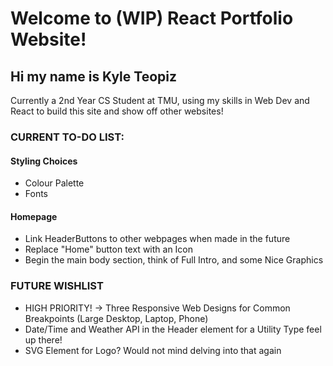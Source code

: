# Welcome to (WIP) React Portfolio Website!

## Hi my name is Kyle Teopiz

Currently a 2nd Year CS Student at TMU, using my skills in Web Dev and React to build this site and show off other websites!

### CURRENT TO-DO LIST:

#### Styling Choices

- Colour Palette
- Fonts

#### Homepage

- Link HeaderButtons to other webpages when made in the future
- Replace "Home" button text with an Icon
- Begin the main body section, think of Full Intro, and some Nice Graphics

### FUTURE WISHLIST

- HIGH PRIORITY! -> Three Responsive Web Designs for Common Breakpoints (Large Desktop, Laptop, Phone)
- Date/Time and Weather API in the Header element for a Utility Type feel up there!
- SVG Element for Logo? Would not mind delving into that again
